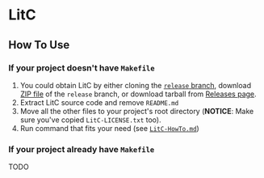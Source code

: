 # LitC

## How To Use

### If your project doesn't have `Makefile`

1. You could obtain LitC by either cloning the [`release` branch](https://github.com/fudepia/LitC/tree/release), download [ZIP file](https://github.com/fudepia/LitC/archive/refs/heads/release.zip) of the `release` branch, or download tarball from [Releases page](https://github.com/fudepia/LitC/releases).
2. Extract LitC source code and remove `README.md`
3. Move all the other files to your project's root directory (**NOTICE**: Make sure you've copied `LitC-LICENSE.txt` too).
4. Run command that fits your need (see [`LitC-HowTo.md`](./LitC-HowTo.md))

### If your project already have `Makefile`

TODO
